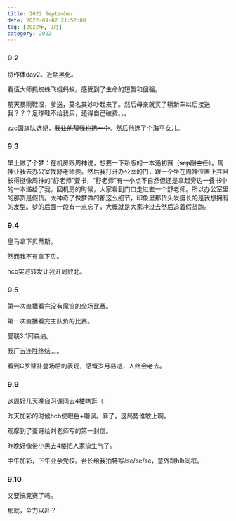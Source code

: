 ```yaml
---
title: 2022 September
date: 2022-09-02 21:52:00
tag: [2022年, 9月]
category: 2022
---
```


### 9.2

协作体day2。近期黑化。

看伍大师抓蜘蛛飞蛾蚂蚁。感受到了生命的短暂和倔强。

前天暴雨鞋湿，爹送，莫名其妙吵起来了。然后母亲就买了辆新车以后接送我？？？足球鞋不给我买，还得自己破费。。。

zzc国旗队选妃，~~我让他帮我也选一个~~。然后他选了个海平女儿。

### 9.3

早上做了个梦：在机房跟周神说，想要一下新版的一本通初赛（~~scp副主任~~）。周神让我去办公室找舒老师要。然后我打开办公室的门，跟一个坐在周神位置上并且长得挺像周神的“舒老师”要书，“舒老师”有一小点不自然但还是拿起旁边一叠书中的一本递给了我。回机房的时候，大家看到门口走过去一个舒老师。所以办公室里的那货是假货。太神奇了做梦做的都这么细节，印象里那货头发挺长的是我想拥有的发型。梦的后面一段有一点忘了，大概就是大家冲过去然后追着假货跑。

### 9.4

皇马拿下贝蒂斯。

然而我不有拿下贝。

hcb实时转发让我开局败北。

### 9.5

第一次直播看完没有魔笛的全场比赛。

第一次直播看完主队负的比赛。

曼联3:1阿森纳。

我厂五连胜终结。。。

看到C罗替补登场后的表现，感慨岁月易逝，人终会老去。

### 9.9

这周好几天晚自习课间去4楼瞎逛（

昨天加彩的时候hcb使眼色+嘲讽。麻了，这局势谁敢上啊。

观摩到了蛋哥给刘老师写的第一封信。

昨晚好像带小黑去4楼把人家搞生气了。

中午加彩，下午业余党校。台长给我拍特写/se/se/se，意外跟hlh同框。

### 9.10

又要搞竞赛了吗。

那就，全力以赴？
